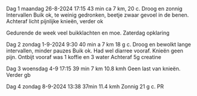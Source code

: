 Dag 1 maandag 26-8-2024 17:15 43 min ca 7 km, 20 c. Droog en zonnig
Intervallen
Buik ok, te weinig gedronken, beetje zwaar gevoel in de benen. 
Achteraf licht pijnlijke knieën, verder ok

Gedurende de week veel buikklachten en moe. Zaterdag opklaring 

Dag 2 zondag 1-9-2024 9:30 40 min  a 7 km 18 g c.
Droog en bewolkt
lange intervallen, minder pauzes
Buik ok. Had wel diarree vooraf.
Knieën geen pijn.
Ontbijt vooraf was 1 koffie en 3 water
Achteraf 5g creatine

Dag 3 woensdag 4-9 17:15 39 min 7 km 10.8 kmh 
Geen last van knieën. Verder gb 

Dag 4 zondag 8-9-2024 13:38 37min 11.4 kmh 
Zonnig 21 g c. PR